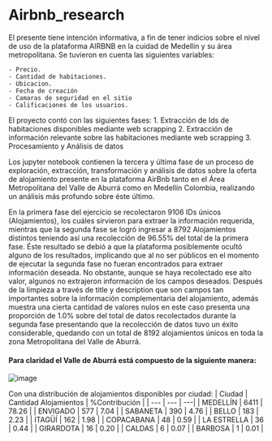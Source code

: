 # Airbnb_research

El presente tiene intención informativa, a fin de tener indicios sobre el nivel de uso de la plataforma AIRBNB en la cuidad de Medellin y su área metropolitana. Se tuvieron en cuenta las siguientes variables:

    - Precio.
    - Cantidad de habitaciones.
    - Ubicacion.
    - Fecha de creación
    - Camaras de seguridad en el sitio
    - Calificaciones de los usuarios.

El proyecto contó con las siguientes fases:
    1. Extracción de Ids de habitaciones disponibles mediante web scrapping
    2. Extracción de información relevante sobre las habitaciones mediante web scrapping
    3. Procesamiento y Análisis de datos

Los jupyter notebook contienen la tercera y última fase de un proceso de exploración, extracción, transformación y análisis de datos sobre la oferta de alojamiento presente en la plataforma AirBnb tanto en el Área Metropolitana del Valle de Aburrá como en Medellín Colombia, realizando un análisis más profundo sobre éste último.

En la primera fase del ejercicio se recolectaron 9106 IDs únicos (Alojamientos), los cuáles sirvieron para extraer la información requerida, mientras que la segunda fase se logró ingresar a 8792 Alojamientos distintos teniendo así una recolección de 96.55% del total de la primera fase. Éste resultado se debió a que la plataforma posiblemente ocultó alguno de los resultados, implicando que al no ser públicos en el momento de ejecutar la segunda fase no fueran encontrados para extraer información deseada. No obstante, aunque se haya recolectado ese alto valor, algunos no extrajeron información de los campos deseados. Después de la limpieza a través de title y description que son campos tan importantes sobre la información complementaria del alojamiento, además muestra una cierta cantidad de valores nulos en este caso presenta una proporción de 1.0% sobre del total de datos recolectados durante la segunda fase presentando que la recolección de datos tuvo un éxito considerable, quedando con un total de 8192 alojamientos únicos en toda la zona Metropolitana del Valle de Aburrá.

#### Para claridad el Valle de Aburrá está compuesto de la siguiente manera:
![image](https://github.com/DavidNCamelo/Airbnb_research/assets/93718360/273bb6b3-82aa-467c-99a8-7c7ba5251385)

Con una distribución de alojamientos disponibles por ciudad:
|  Ciudad | Cantidad Alojamientos | %Contribución |
| --- | --- | ---|
| MEDELLÍN  | 6411  | 78.26  |
| ENVIGADO  |  577  | 7.04   |
| SABANETA  |  390  | 4.76   |
|  BELLO    |  183  | 2.23   |
|  ITAGÜÍ   |  162  | 1.98   |
| COPACABANA  |  48   | 0.59  |
| LA ESTRELLA |  36   | 0.44  |
|  GIRARDOTA  |  16   | 0.20  |
|   CALDAS    |   6   | 0.07  |
|   BARBOSA   |   1   | 0.01  |

